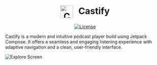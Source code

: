
<h1 align="center">
    <img src="https://github.com/user-attachments/assets/28bdb956-3e94-44eb-b035-e48af6cc5508" 
       alt="Castify Logo" 
       width="40" 
       height="40" 
       style="vertical-align: middle; margin-right: 10px;">
Castify
</h1>

<p align="center">
  <a href="https://opensource.org/licenses/Apache-2.0"><img alt="License" src="https://img.shields.io/badge/License-Apache%202.0-blue.svg"/></a>
</p>

Castify is a modern and intuitive podcast player build using Jetpack Compose. It offers a seamless and engaging listening experience with adaptive navigation and a clean, user-friendly interface. 

![Explore Screen](https://github.com/user-attachments/assets/f02abb44-cd63-4593-98d8-04342be2087b)
